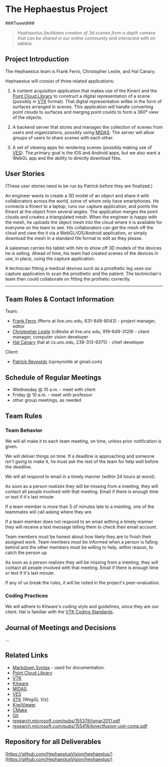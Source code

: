 The Hephaestus Project
======================

###Tweet###

> _Hephaestus facilitates creation of 3d scenes from a depth camera that can be shared in our online community and interacted with on tablets._

## Project Introduction ##

The Hephaestus team is Frank Ferro, Christopher Leslie, and Hal Canary.

Hephaestus will consist of three related applications:

1. A content acquisition application that makes use of the Kinect and the [Point Cloud Library](http://pointclouds.org/) to construct a digital representation of a scene (possibly in [VTK](http://www.vtk.org/) format).  That digital representation willbe in the form of surfaces arranged in scenes.  This application will handle converting point clouds to surfaces and merging point coulds to form a 360&#176; view of the objects.

2. A backend server that stores and manages the collection of scenes from users and organizations, possibly using [MIDAS](http://www.midasplatform.org/).  The server will allow groups of users to share scenes with each other.

3. A set of viewing apps for rendering scenes (possibly making use of [VES](http://www.vtk.org/Wiki/VES)).  The primary goal is the iOS and Android apps, but we also want a WebGL app and the ability to directly download files.

## User Stories ##

(These user stories need to be run by Patrick before they are finalized.)

An engineer wants to create a 3D model of an object and share it with collaborators across the world, some of whom only have smartphones.  He connects a Kinect to a laptop, runs our capture application, and points the Kinect at the object from several angles.  The application merges the point clouds and creates a triangulated mesh.  When the engineer is happy with the mesh, he uploads the object mesh into the cloud where it is available for everyone on the team to see.  His collaborators can get the mesh off the cloud and view the it via a WebGL/iOS/Android application, or simply download the mesh in a standard file format to edit as they please.

A salesman carries his tablet with him to show off 3D models of the devices he is selling.  Ahead of time, his team had created scenes of the devices in use, in place, using the capture application.

A technician fitting a medical devices such as a prosthetic leg uses our capture application to scan the prosthetic and the patient.  The technictian's team then could collaborate on fitting the prothetic correctly.

* * *

## Team Roles &amp; Contact Information ##

Team:

- [Frank Ferro](http://www.unc.edu/~fferro/) (fferro at live.unc.edu, 631-848-8043) - project manager, editor
- [Christopher Leslie](http://cs.unc.edu/~cdleslie/) (cdleslie at live.unc.edu, 919-649-3129) - client manager, computer vision developer
- [Hal Canary](http://cs.unc.edu/~hal/) (hal at cs.unc.edu, 239-313-9375) - chief developer

Client:

- [Patrick Reynolds](http://www.cs.unc.edu/~cpatrick/) (cpreynolds at gmail.com)

## Schedule of Regular Meetings ##

- Wednesday @ 10 a.m. - meet with client
- Friday @ 10 a.m. - meet with professor
- other group meetings, as needed

## Team Rules ##

### Team Behavior ###

We will all make it to each team meeting, on time, unless prior notification is given.

We will deliver things on time.  If a deadline is approaching and someone isn't going to make it, he must ask the rest of the team for help well before the deadline.

We will all respond to email in a timely manner (within 24 hours at worst).

As soon as a person realizes they will be missing from a meeting, they will contact all people involved with that meeting. Email if there is enough time or text if it's last minute

If a team member is more than 5 of minutes late to a meeting, one of the teammates will call asking where they are.

If a team member does not respond to an email withing a timely manner they will receive a text message telling them to check their email account.

Team members must be honest about how likely they are to finish their assigned work. Team members must be informed when a person is falling behind and the other members must be willing to help, within reason, to catch the person up.  

As soon as a person realizes they will be missing from a meeting, they will contact all people involved with that meeting. Email if there is enough time or text if it's last minute.

If any of us break the rules, it will be noted in the project's peer-evaluation.

### Coding Practices ###

We will adhere to Kitware's coding style and guidelines, since they are our client.  Hal is familiar with the [VTK Coding Standards](http://www.vtk.org/Wiki/VTK_Coding_Standards).

## Journal of Meetings and Decisions ##

...

## Related Links ##

- [Markdown Syntax](http://daringfireball.net/projects/markdown/syntax) - used for documentation.
- [Point Cloud Library](http://pointclouds.org/)
- [VTK](http://www.vtk.org/)
- [Kitware](http://www.kitware.com/)
- [MIDAS](http://www.midasplatform.org/).
- [VES](http://www.vtk.org/Wiki/VES)
- [XTK](https://github.com/xtk/X#readme) (WegGL Viz)
- [KiwiViewer](http://www.kiwiviewer.org/)
- [CMake](http://www.cmake.org/)
- [Git](http://git-scm.com/documentation)
- [research.microsoft.com/pubs/155378/ismar2011.pdf](http://research.microsoft.com/pubs/155378/ismar2011.pdf)
- [research.microsoft.com/pubs/155416/kinectfusion-uist-comp.pdf](http://research.microsoft.com/pubs/155416/kinectfusion-uist-comp.pdf)

## Repository for all Deliverables ##

[https://github.com/HephaestusVision/hephaestus/](https://github.com/HephaestusVision/hephaestus/)

